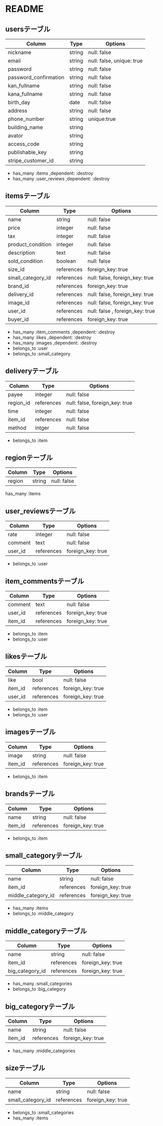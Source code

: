 # README

## usersテーブル
|Column|Type|Options|
|------|----|-------|
|nickname|string|null: false|
|email|string|null: false, unique: true|
|password|string|null: false|
|password_confirmation|string|null: false|
|kan_fullname|string|null: false|
|kana_fullname|string|null: false|
|birth_day|date|null: false|
|address|string|null: false|
|phone_number|string|unique:true|
|building_name|string||
|avator|string||
|access_code|string||
|publishable_key|string||
|stripe_customer_id|string||
- has_many :items ,dependent: :destroy
- has_many :user_reviews ,dependent: :destroy


## itemsテーブル
|Column|Type|Options|
|------|----|-------|
|name|string|null: false|
|price|integer|null: false|
|tax|integer|null: false|
|product_condition|integer|null: false|
|description|text|null: false|
|sold_condition|boolean|null: false|
|size_id|references|foreign_key: true|
|small_category_id|references|null: false, foreign_key: true|
|brand_id|references|foreign_key: true|
|delivery_id|references|null: false, foreign_key: true|
|image_id|references|null: false, foreign_key: true|
|user_id|references|null: false , foreign_key: true|
|buyer_id|references|foreign_key: true|
- has_many :item_comments ,dependent: :destroy
- has_many :likes ,dependent: :destroy
- has_many :images ,dependent: :destroy
- belongs_to :user
- belongs_to :small_category


## deliveryテーブル
|Column|Type|Options|
|------|----|-------|
|payee|integer|null: false|
|region_id|references|null: false, foreign_key: true|
|time|integer|null: false|
|item_id|references|null: false|
|method|intger|null: false|
- belongs_to :item

## regionテーブル
|Column|Type|Options|
|------|----|-------|
|region|string|null: false|
has_many :items

## user_reviewsテーブル
|Column|Type|Options|
|------|----|-------|
|rate|integer|null: false|
|comment|text|null: false|
|user_id|references|foreign_key: true|
- belongs_to :user


## item_commentsテーブル
|Column|Type|Options|
|------|----|-------|
|comment|text|null: false|
|user_id|references|foreign_key: true|
|item_id|references|foreign_key: true|
- belongs_to :item
- belongs_to :user

## likesテーブル
|Column|Type|Options|
|------|----|-------|
|like|bool|null: false|
|item_id|references|foreign_key: true|
|user_id|references|foreign_key: true|
- belongs_to :item
- belongs_to :user

## imagesテーブル
|Column|Type|Options|
|------|----|-------|
|image|string|null: false|
|item_id|references|foreign_key: true|
- belongs_to :item

## brandsテーブル
|Column|Type|Options|
|------|----|-------|
|name|string|null: false|
|item_id|references|foreign_key: true|
- belongs_to :item

## small_categoryテーブル
|Column|Type|Options|
|------|----|-------|
|name|string|null: false|
|item_id|references|foreign_key: true|
|middle_category_id|references|foreign_key: true|
- has_many :items
- belongs_to :middle_category

## middle_categoryテーブル
|Column|Type|Options|
|------|----|-------|
|name|string|null: false|
|item_id|references|foreign_key: true|
|big_category_id|references|foreign_key: true|
- has_many :small_categories
- belongs_to :big_category

## big_categoryテーブル
|Column|Type|Options|
|------|----|-------|
|name|string|null: false|
|item_id|references|foreign_key: true|
- has_many :middle_categories

## sizeテーブル
|Column|Type|Options|
|------|----|-------|
|name|string|null: false|
|small_category_id|references|foreign_key: true|
- belongs_to :small_categories
- has_many :items